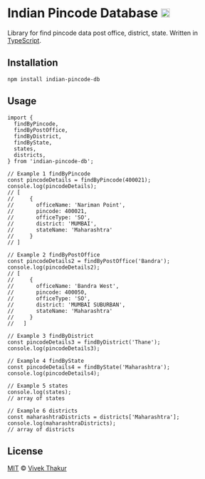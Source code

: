 # Indian Pincode Database <img src="https://static.npmjs.com/255a118f56f5346b97e56325a1217a16.svg" width="20" height="20" />

Library for find pincode data post office, district, state. Written in [TypeScript](https://www.typescriptlang.org/).

## Installation

```
npm install indian-pincode-db
```

## Usage

```
import {
  findByPincode,
  findByPostOffice,
  findByDistrict,
  findByState,
  states,
  districts,
} from 'indian-pincode-db';

// Example 1 findByPincode
const pincodeDetails = findByPincode(400021);
console.log(pincodeDetails);
// [
//     {
//       officeName: 'Nariman Point',
//       pincode: 400021,
//       officeType: 'SO',
//       district: 'MUMBAI',
//       stateName: 'Maharashtra'
//     }
// ]

// Example 2 findByPostOffice
const pincodeDetails2 = findByPostOffice('Bandra');
console.log(pincodeDetails2);
// [
//     {
//       officeName: 'Bandra West',
//       pincode: 400050,
//       officeType: 'SO',
//       district: 'MUMBAI SUBURBAN',
//       stateName: 'Maharashtra'
//     }
//   ]

// Example 3 findByDistrict
const pincodeDetails3 = findByDistrict('Thane');
console.log(pincodeDetails3);

// Example 4 findByState
const pincodeDetails4 = findByState('Maharashtra');
console.log(pincodeDetails4);

// Example 5 states
console.log(states);
// array of states

// Example 6 districts
const maharashtraDistricts = districts['Maharashtra'];
console.log(maharashtraDistricts);
// array of districts

```

## License

[MIT](./LICENSE) © [Vivek Thakur](https://github.com/vivekvt)
